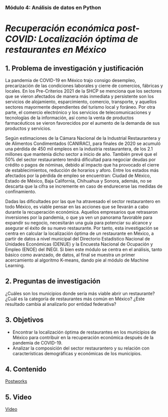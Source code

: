 ### Módulo 4: Análisis de datos en Python 
# *Recuperación económica post-COVID: Localización óptima de restaurantes en México*

## 1. Problema de investigación y justificación

La pandemia de COVID-19 en México trajo consigo desempleo, precarización de las condiciones laborales y cierre de comercios, fábricas y locales. En los Pre-Criterios 2021 de la SHCP se menciona que los sectores que se vieron afectados de manera más inmediata y persistente son los servicios de alojamiento, esparcimiento, comercio, transporte, y aquellos sectores mayormente dependientes del turismo local y foráneo. Por otra parte, el comercio electrónico y los servicios de telecomunicaciones y tecnologías de la información, así como la venta de productos farmacéuticos se vieron favorecidos por el aumento de la demanda de sus productos y servicios.


Según estimaciones de la Cámara Nacional de la Industrial Restaurantera y de Alimentos Condimentados (CANIRAC), para finales de 2020 se acumuló una pérdida de 450 mil empleos en la industria restaurantera, de los 2.1 millones que mantenía dicho sector a inicio de año. También prevé que el 50% del sector restaurantero tendrá dificultad para negociar deudas por crédito o pagos de nóminas, debido al impacto que ha provocado el cierre de establecimientos, reducción de horarios y aforo. Entre los estados más afectados por la pérdida de empleo se encuentran: Ciudad de México, Estado de México, Baja California, Chihuahua y Sonora, además, no se descarta que la cifra se incremente en caso de endurecerse las medidas de confinamiento.


Dadas las dificultades por las que ha atravesado el sector restaurantero en todo México, es viable pensar en las acciones que se llevarán a cabo durante la recuperación económica. Aquellos empresarios que retrasaron inversiones por la pandemia, o que ya ven un panorama favorable para expandir su negocio, necesitarán una guía para potenciar su alcance y asegurar el éxito de su nuevo restaurante. Por tanto, esta investigación se centra en calcular la localización óptima de un restaurante en México, a partir de datos a nivel municipal del Directorio Estadístico Nacional de Unidades Económicas (DENUE) y la Encuesta Nacional de Ocupación y Empleo (ENOE) del INEGI. Si bien este módulo se centra en el análisis, tanto básico como avanzado, de datos, al final se muestra un primer acercamiento al algoritmo K-means, dando pie al módulo de Machine Learning.


## 2. Preguntas de investigación

¿Cuáles son los municipios donde sería más viable abrir un restaurante? 
¿Cuál es la categoría de restaurantes más común en México? 
¿Este resultado cambia al analizarlo por entidad federativa?



## 3. Objetivos
- Encontrar la localización óptima de restaurantes en los municipios de México para contribuir en la recuperación económica después de la pandemia de COVID-19.
- Analizar la composición del sector restaurantero y su relación con características demográficas y económicas de los municipios.


## 4. Contenido
[Postworks](restaurantes_cdmx.ipynb/)


## 5. Video
[Video](https://youtu.be/z_GTdJ_jJ8g)
